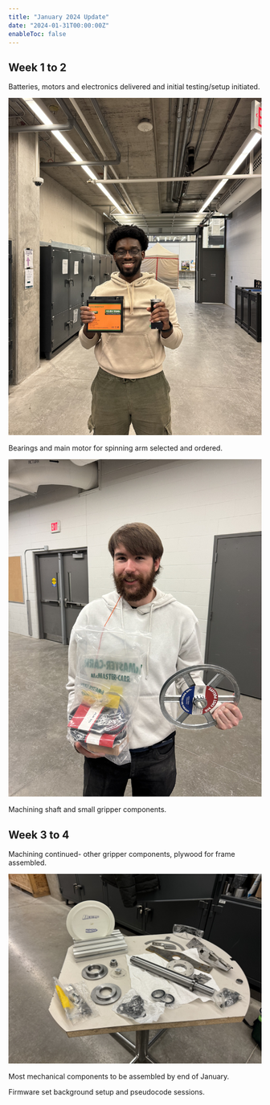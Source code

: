 ```yaml
---
title: "January 2024 Update"
date: "2024-01-31T00:00:00Z"
enableToc: false
---
```


## Week 1 to 2

Batteries, motors and electronics delivered and initial testing/setup initiated.

![Odi holding a battery](logs/images/odi-holding-battery.jpg)

Bearings and main motor for spinning arm selected and ordered.

![Colin holding McMaster-Carr order](logs/images/colin-mcmaster-carr-order.jpg)

Machining shaft and small gripper components.

## Week 3 to 4

Machining continued- other gripper components, plywood for frame assembled.

![Machined parts](logs/images/machined-parts.jpg)

Most mechanical components to be assembled by end of January.

Firmware set background setup and pseudocode sessions.
